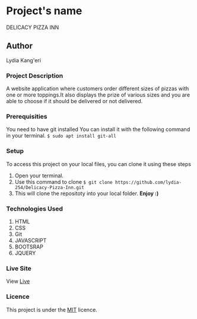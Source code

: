 # Project's name
DELICACY PIZZA INN

## Author
Lydia Kang'eri

### Project Description
A website application where customers order different sizes of pizzas with one or more toppings.It also displays the prize of various sizes and you are able to choose if it should be delivered or not delivered.


### Prerequisities
You need to have git installed
You can install it with the following command in your terminal.
`$ sudo apt install git-all`

### Setup
To access this project on your local files, you can clone it using these steps
1. Open your terminal.
2. Use this command to clone `$ git clone https://github.com/lydia-254/Delicacy-Pizza-Inn.git `
3. This will clone the repositoty into your local folder.
 __Enjoy :)__

### Technologies Used
1. HTML
2. CSS
3. Git
4. JAVASCRIPT
5. BOOTSRAP
6. JQUERY

### Live Site
View [Live](  https://lydia-254.github.io/Delicacy-Pizza-Inn/)

### Licence
This project is under the  [MIT](LICENSE) licence.